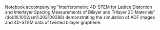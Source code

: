 Notebook accompanying "Interferometric 4D-STEM for Lattice Distortion and Interlayer Spacing Measurements of Bilayer and Trilayer 2D Materials" (doi:10.1002/smll.202100388) demonstrating the simulation of ADF images and 4D-STEM data of twisted bilayer graphene.
